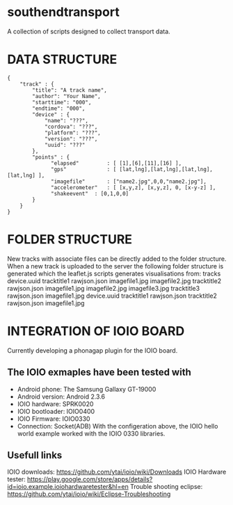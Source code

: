 southendtransport
=================     
A collection of scripts designed to collect transport data.
  

DATA STRUCTURE
=================   
    {
    	"track" : {
            "title": "A track name",
            "author": "Your Name", 
            "starttime": "000",
            "endtime": "000",
            "device" : {
            	"name": "???",   
                "cordova": "???",
                "platform": "???",
                "version": "???",
                "uuid": "???"
            },
            "points" : {
                  "elapsed" 		: [ [1],[6],[11],[16] ],
                  "gps" 			: [ [lat,lng],[lat,lng],[lat,lng],[lat,lng] ],
                  "imagefile" 		: ["name2.jpg",0,0,"name2.jpg"],
                  "accelerometer" 	: [ [x,y,z], [x,y,z], 0, [x-y-z] ],
                  "shakeevent" 	: [0,1,0,0]
            }
		}
    }
  
FOLDER STRUCTURE
=================   
New tracks with associate files can be directly added to the folder structure.
When a new track is uploaded to the server the following folder structure is generated 
which the leaflet.js scripts generates visualisations from:
    tracks
    	device.uuid
    		tracktitle1
    			rawjson.json
    			imagefile1.jpg
    			imagefile2.jpg
    		tracktitle2
    		    	rawjson.json
    			imagefile1.jpg
    			imagefile2.jpg
    			imagefile3.jpg
    		tracktitle3
    		    	rawjson.json
    			imagefile1.jpg
    	device.uuid
    		tracktitle1
    			rawjson.json
    		tracktitle2
    		    	rawjson.json
    			imagefile1.jpg


INTEGRATION OF IOIO BOARD
=========================
Currently developing a phonagap plugin for the IOIO board. 

The IOIO exmaples have been tested with
---------------------------------------
- Android phone: The Samsung Gallaxy GT-19000
- Android version: Android 2.3.6
- IOIO hardware: SPRK0020
- IOIO bootloader: IOIO0400
- IOIO Firmware: IOIO0330
- Connection: Socket(ADB)
With the configeration above, the IOIO hello world example worked with the IOIO 0330 libraries.

Usefull links
---------------
IOIO downloads: https://github.com/ytai/ioio/wiki/Downloads
IOIO Hardware tester: https://play.google.com/store/apps/details?id=ioio.example.ioiohardwaretester&hl=en
Trouble shooting eclipse: https://github.com/ytai/ioio/wiki/Eclipse-Troubleshooting



